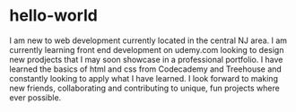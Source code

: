 # hello-world
I am new to web development currently located in the central NJ area.  I am currently learning front end development on udemy.com looking to design new prodjects that I may soon showcase in a professional portfolio.  I have learned the basics of html and css from Codecademy and Treehouse and constantly looking to apply what I have learned.  I look forward to making new friends, collaborating and contributing to unique, fun projects where ever possible.
